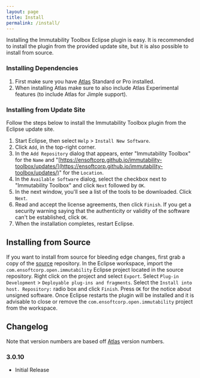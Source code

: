 ```yaml
---
layout: page
title: Install
permalink: /install/
---
```


Installing the Immutability Toolbox Eclipse plugin is easy.  It is recommended to install the plugin from the provided update site, but it is also possible to install from source.
        
### Installing Dependencies
1. First make sure you have [Atlas](http://www.ensoftcorp.com/atlas/download/) Standard or Pro installed.
2. When installing Atlas make sure to also include Atlas Experimental features (to include Atlas for Jimple support).
        
### Installing from Update Site
Follow the steps below to install the Immutability Toolbox plugin from the Eclipse update site.

1. Start Eclipse, then select `Help` &gt; `Install New Software`.
2. Click `Add`, in the top-right corner.
3. In the `Add Repository` dialog that appears, enter &quot;Immutability Toolbox&quot; for the `Name` and &quot;[https://ensoftcorp.github.io/immutability-toolbox/updates/](https://ensoftcorp.github.io/immutability-toolbox/updates/)&quot; for the `Location`.
4. In the `Available Software` dialog, select the checkbox next to "Immutability Toolbox" and click `Next` followed by `OK`.
5. In the next window, you'll see a list of the tools to be downloaded. Click `Next`.
6. Read and accept the license agreements, then click `Finish`. If you get a security warning saying that the authenticity or validity of the software can't be established, click `OK`.
7. When the installation completes, restart Eclipse.

## Installing from Source
If you want to install from source for bleeding edge changes, first grab a copy of the [source](https://github.com/EnSoftCorp/immutability-toolbox) repository. In the Eclipse workspace, import the `com.ensoftcorp.open.immutability` Eclipse project located in the source repository.  Right click on the project and select `Export`.  Select `Plug-in Development` &gt; `Deployable plug-ins and fragments`.  Select the `Install into host. Repository:` radio box and click `Finish`.  Press `OK` for the notice about unsigned software.  Once Eclipse restarts the plugin will be installed and it is advisable to close or remove the `com.ensoftcorp.open.immutability` project from the workspace.

## Changelog
Note that version numbers are based off [Atlas](http://www.ensoftcorp.com/atlas/download/) version numbers.

### 3.0.10
- Initial Release
